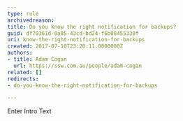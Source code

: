 ```yaml
---
type: rule
archivedreason: 
title: Do you know the right notification for backups?
guid: df70361d-0a85-43cd-bd24-f6b08455330f
uri: know-the-right-notification-for-backups
created: 2017-07-10T23:20:11.0000000Z
authors:
- title: Adam Cogan
  url: https://ssw.com.au/people/adam-cogan
related: []
redirects:
- do-you-know-the-right-notification-for-backups

---
```



Enter Intro Text
<br><excerpt class='endintro'></excerpt><br>



